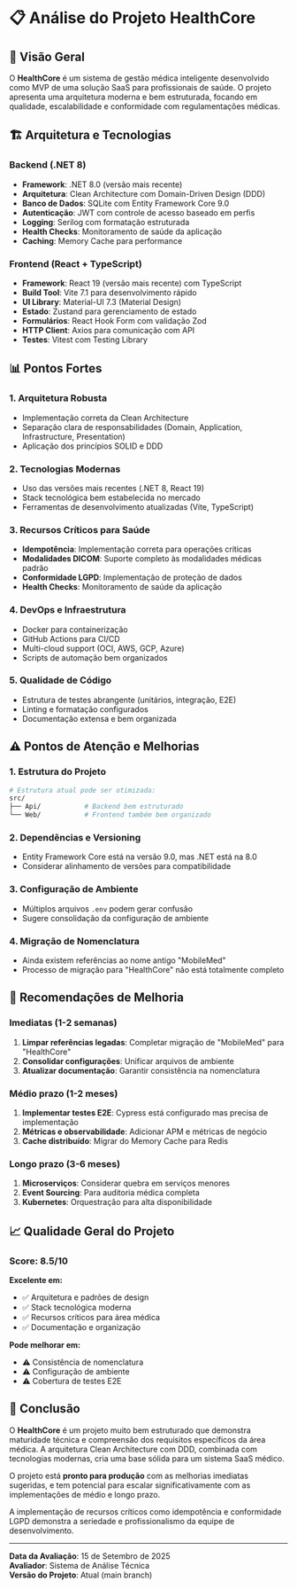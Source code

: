 # 📋 Análise do Projeto HealthCore

## 🎯 **Visão Geral**
O **HealthCore** é um sistema de gestão médica inteligente desenvolvido como MVP de uma solução SaaS para profissionais de saúde. O projeto apresenta uma arquitetura moderna e bem estruturada, focando em qualidade, escalabilidade e conformidade com regulamentações médicas.

## 🏗️ **Arquitetura e Tecnologias**

### **Backend (.NET 8)**
- **Framework**: .NET 8.0 (versão mais recente)
- **Arquitetura**: Clean Architecture com Domain-Driven Design (DDD)
- **Banco de Dados**: SQLite com Entity Framework Core 9.0
- **Autenticação**: JWT com controle de acesso baseado em perfis
- **Logging**: Serilog com formatação estruturada
- **Health Checks**: Monitoramento de saúde da aplicação
- **Caching**: Memory Cache para performance

### **Frontend (React + TypeScript)**
- **Framework**: React 19 (versão mais recente) com TypeScript
- **Build Tool**: Vite 7.1 para desenvolvimento rápido
- **UI Library**: Material-UI 7.3 (Material Design)
- **Estado**: Zustand para gerenciamento de estado
- **Formulários**: React Hook Form com validação Zod
- **HTTP Client**: Axios para comunicação com API
- **Testes**: Vitest com Testing Library

## 📊 **Pontos Fortes**

### **1. Arquitetura Robusta**
- Implementação correta da Clean Architecture
- Separação clara de responsabilidades (Domain, Application, Infrastructure, Presentation)
- Aplicação dos princípios SOLID e DDD

### **2. Tecnologias Modernas**
- Uso das versões mais recentes (.NET 8, React 19)
- Stack tecnológica bem estabelecida no mercado
- Ferramentas de desenvolvimento atualizadas (Vite, TypeScript)

### **3. Recursos Críticos para Saúde**
- **Idempotência**: Implementação correta para operações críticas
- **Modalidades DICOM**: Suporte completo às modalidades médicas padrão
- **Conformidade LGPD**: Implementação de proteção de dados
- **Health Checks**: Monitoramento de saúde da aplicação

### **4. DevOps e Infraestrutura**
- Docker para containerização
- GitHub Actions para CI/CD
- Multi-cloud support (OCI, AWS, GCP, Azure)
- Scripts de automação bem organizados

### **5. Qualidade de Código**
- Estrutura de testes abrangente (unitários, integração, E2E)
- Linting e formatação configurados
- Documentação extensa e bem organizada

## ⚠️ **Pontos de Atenção e Melhorias**

### **1. Estrutura do Projeto**
```bash
# Estrutura atual pode ser otimizada:
src/
├── Api/           # Backend bem estruturado
└── Web/           # Frontend também bem organizado
```

### **2. Dependências e Versioning**
- Entity Framework Core está na versão 9.0, mas .NET está na 8.0
- Considerar alinhamento de versões para compatibilidade

### **3. Configuração de Ambiente**
- Múltiplos arquivos `.env` podem gerar confusão
- Sugere consolidação da configuração de ambiente

### **4. Migração de Nomenclatura**
- Ainda existem referências ao nome antigo "MobileMed"
- Processo de migração para "HealthCore" não está totalmente completo

## 🚀 **Recomendações de Melhoria**

### **Imediatas (1-2 semanas)**
1. **Limpar referências legadas**: Completar migração de "MobileMed" para "HealthCore"
2. **Consolidar configurações**: Unificar arquivos de ambiente
3. **Atualizar documentação**: Garantir consistência na nomenclatura

### **Médio prazo (1-2 meses)**
1. **Implementar testes E2E**: Cypress está configurado mas precisa de implementação
2. **Métricas e observabilidade**: Adicionar APM e métricas de negócio
3. **Cache distribuído**: Migrar do Memory Cache para Redis

### **Longo prazo (3-6 meses)**
1. **Microserviços**: Considerar quebra em serviços menores
2. **Event Sourcing**: Para auditoria médica completa
3. **Kubernetes**: Orquestração para alta disponibilidade

## 📈 **Qualidade Geral do Projeto**

### **Score: 8.5/10**

**Excelente em:**
- ✅ Arquitetura e padrões de design
- ✅ Stack tecnológica moderna
- ✅ Recursos críticos para área médica
- ✅ Documentação e organização

**Pode melhorar em:**
- ⚠️ Consistência de nomenclatura
- ⚠️ Configuração de ambiente
- ⚠️ Cobertura de testes E2E

## 🎯 **Conclusão**

O **HealthCore** é um projeto muito bem estruturado que demonstra maturidade técnica e compreensão dos requisitos específicos da área médica. A arquitetura Clean Architecture com DDD, combinada com tecnologias modernas, cria uma base sólida para um sistema SaaS médico.

O projeto está **pronto para produção** com as melhorias imediatas sugeridas, e tem potencial para escalar significativamente com as implementações de médio e longo prazo.

A implementação de recursos críticos como idempotência e conformidade LGPD demonstra a seriedade e profissionalismo da equipe de desenvolvimento.

---

**Data da Avaliação**: 15 de Setembro de 2025  
**Avaliador**: Sistema de Análise Técnica  
**Versão do Projeto**: Atual (main branch)